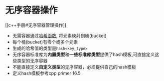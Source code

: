 # 无序容器操作

[[c++手册#无序容器管理操作]]

- 无需容器通过[哈希函数](Data_Structure_Hash_Table.md), 将元素映射到桶(bucket)
- 每个桶(bucket)有零个或多个元素
- 生成的哈希值的类型是`hash<key_type>`
- 无序容器标准库为**内置类型**和**一些标准库类型**提供了hash模板,可直接定义这些类型的无序容器
- 不能直接定义**自定义类型**的无序容器，必须提供自己的hash模板
- 定义hash模板参考cpp primer 16.5
